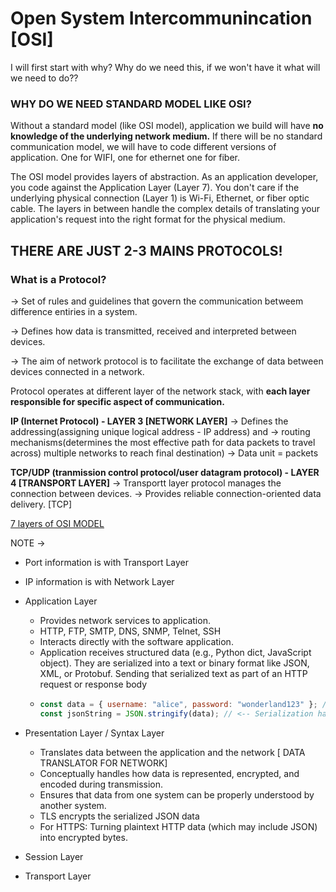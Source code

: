 # Open System Intercommunincation [OSI]
I will first start with why? Why do we need this, if we won't have it what will we need to do??

### WHY DO WE NEED STANDARD MODEL LIKE OSI?
Without a standard model (like OSI model), application we build will have **no knowledge of the underlying network medium.** If there will be no standard communication model, we will have to code different versions of application. One for WIFI, one for ethernet one for fiber.

The OSI model provides layers of abstraction. As an application developer, you code against the Application Layer (Layer 7). You don't care if the underlying physical connection (Layer 1) is Wi-Fi, Ethernet, or fiber optic cable. The layers in between handle the complex details of translating your application's request into the right format for the physical medium. 

## THERE ARE JUST 2-3 MAINS PROTOCOLS!

### What is a Protocol?
-> Set of rules and guidelines that govern the communication betweem difference entiries in a system.

-> Defines how data is transmitted, received and interpreted between devices.

-> The aim of network protocol is to facilitate the exchange of data between devices connected in a network.

Protocol operates at different layer of the network stack, with **each layer responsible for specific aspect of communication.**

**IP (Internet Protocol) - LAYER 3 [NETWORK LAYER]**
-> Defines the addressing(assigning unique logical address - IP address) and 
-> routing mechanisms(determines the most effective path for data packets to travel across) multiple networks to reach final destination)
-> Data unit = packets

**TCP/UDP (tranmission control protocol/user datagram protocol) - LAYER 4 [TRANSPORT LAYER]**
-> Transportt layer protocol manages the connection between devices.
-> Provides reliable connection-oriented data delivery. [TCP]


[7 layers of OSI MODEL](https://www.linkedin.com/feed/update/urn:li:activity:7363433963266166786/)

NOTE ->
- Port information is with  Transport Layer
- IP information is with Network Layer



- Application Layer
  -  Provides network services to application.
  -  HTTP, FTP, SMTP, DNS, SNMP, Telnet, SSH
  -  Interacts directly with the software application.
  -  Application receives structured data (e.g., Python dict, JavaScript object). They are serialized into a text or binary format like JSON, XML, or Protobuf. Sending that serialized text as part of an HTTP request or response body
  -  ```js
     const data = { username: "alice", password: "wonderland123" }; // js object
     const jsonString = JSON.stringify(data); // <-- Serialization happens here
     ```
- Presentation Layer  / Syntax Layer
  -  Translates data between the application and the network [ DATA TRANSLATOR FOR NETWORK]
  -  Conceptually handles how data is represented, encrypted, and encoded during transmission.
  -  Ensures that data from one system can be properly understood by another system.
  -  TLS encrypts the serialized JSON data
  -  For HTTPS: Turning plaintext HTTP data (which may include JSON) into encrypted bytes.
 
- Session Layer
- Transport Layer
